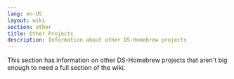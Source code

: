 ```yaml
---
lang: en-US
layout: wiki
section: other
title: Other Projects
description: Information about other DS-Homebrew projects
---
```


This section has information on other DS-Homebrew projects that aren't big enough to need a full section of the wiki.

